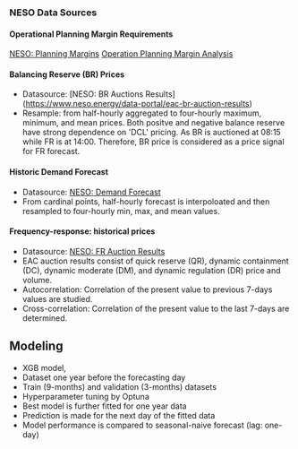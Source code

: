 ### NESO Data Sources 

#### Operational Planning Margin Requirements
[NESO: Planning Margins](https://www.neso.energy/data-portal/daily-opmr)
[Operation Planning Margin Analysis](https://github.com/SwatiInd/UK-Power-Analysis/blob/main/Operational_planning_margin.ipynb)

#### Balancing Reserve (BR) Prices
 - Datasource: [NESO: BR Auctions Results] (https://www.neso.energy/data-portal/eac-br-auction-results)
 - Resample: from half-hourly aggregated to four-hourly maximum, minimum, and mean prices. Both positve and negative balance reserve have strong dependence on 'DCL' pricing. As BR is auctioned at 08:15 while FR is at 14:00. Therefore, BR price is considered as a price signal for FR forecast.

#### Historic Demand Forecast
- Datasource: [NESO: Demand Forecast](https://www.neso.energy/data-portal/1-day-ahead-demand-forecast/historic_day_ahead_demand_forecasts)
- From cardinal points, half-hourly forecast is interpoloated and then resampled to four-hourly min, max, and mean values. 

#### Frequency-response: historical prices
- Datasource: [NESO: FR Auction Results](https://www.neso.energy/data-portal/eac-auction-results)
- EAC auction results consist of quick reserve (QR), dynamic containment (DC), dynamic moderate (DM), and dynamic regulation (DR) price and volume. 
- Autocorrelation: Correlation of the present value to previous 7-days values are studied. 
- Cross-correlation: Correlation of the present value to the last 7-days are determined. 


## Modeling
- XGB model, 
- Dataset one year before the forecasting day
- Train (9-months) and validation (3-months) datasets
- Hyperparameter tuning by Optuna
- Best model is further fitted for one year data 
- Prediction is made for the next day of the fitted data
- Model performance is compared to seasonal-naive forecast (lag: one-day)



